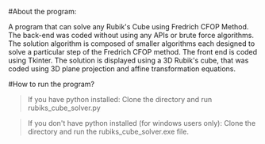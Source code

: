 #About the program:

A program that can solve any Rubik's Cube using Fredrich CFOP Method. The back-end was coded without using any APIs or brute force algorithms. The solution algorithm is composed of smaller algorithms each designed to solve a particular step of the Fredrich CFOP method. The front end is coded using Tkinter. The solution is displayed using a 3D Rubik's cube, that was coded using 3D plane projection and affine transformation equations.

#How to run the program?

>If you have python installed:
>Clone the directory and run rubiks_cube_solver.py

>If you don't have python installed (for windows users only):
>Clone the directory and run the rubiks_cube_solver.exe file.

